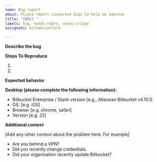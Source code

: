 ```yaml
---
name: Bug report
about: Please report suspected bugs to help me improve
title: "[BUG] "
labels: bug, needs:repro, needs:triage
assignees: michaelsanford

---
```


**Describe the bug**


**Steps To Reproduce**

1. 
2. 

**Expected behavior**


**Desktop (please complete the following information):**
 - Bitbucket Enterprise / Stash version [e.g., Atlassian Bitbucket v4.10.1]
 - OS: [e.g. iOS]
 - Browser [e.g. chrome, safari]
 - Version [e.g. 22]

**Additional context**

[Add any other context about the problem here. For example]
 - Are you behind a VPN?
 - Did you recently change credentials.
 - Did your organization recently update Bitbucket?
